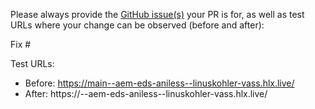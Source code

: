 Please always provide the [GitHub issue(s)](../issues) your PR is for, as well as test URLs where your change can be observed (before and after):

Fix #<gh-issue-id>

Test URLs:
- Before: https://main--aem-eds-aniless--linuskohler-vass.hlx.live/
- After: https://<branch>--aem-eds-aniless--linuskohler-vass.hlx.live/
